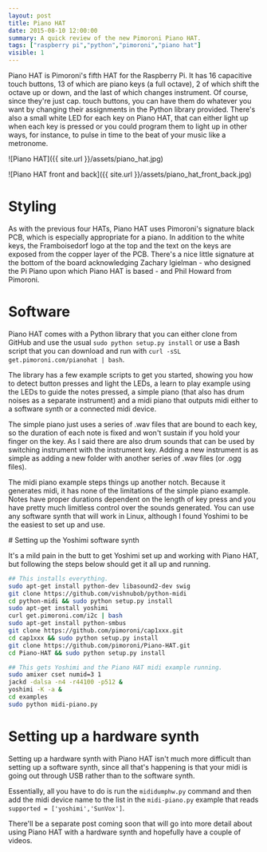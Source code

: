 ```yaml
---
layout: post
title: Piano HAT
date: 2015-08-10 12:00:00
summary: A quick review of the new Pimoroni Piano HAT.
tags: ["raspberry pi","python","pimoroni","piano hat"]
visible: 1
---
```


Piano HAT is Pimoroni's fifth HAT for the Raspberry Pi. It has 16 capacitive
touch buttons, 13 of which are piano keys (a full octave), 2 of which shift the
octave up or down, and the last of which changes instrument. Of course, since
they're just cap. touch buttons, you can have them do whatever you want by
changing their assignments in the Python library provided. There's also a
small white LED for each key on Piano HAT, that can either light up when each
key is pressed or you could program them to light up in other ways, for instance,
to pulse in time to the beat of your music like a metronome.

![Piano HAT]({{ site.url }}/assets/piano_hat.jpg)

![Piano HAT front and back]({{ site.url }}/assets/piano_hat_front_back.jpg)

# Styling

As with the previous four HATs, Piano HAT uses Pimoroni's signature black PCB,
which is especially appropriate for a piano. In addition to the white keys, the
Framboisedorf logo at the top and the text on the keys are exposed from the
copper layer of the PCB. There's a nice little signature at the bottom of the
board acknowledging Zachary Igielman - who designed the Pi Piano upon which
Piano HAT is based - and Phil Howard from Pimoroni.

# Software

Piano HAT comes with a Python library that you can either clone from GitHub
and use the usual `sudo python setup.py install` or use a Bash script that
you can download and run with `curl -sSL get.pimoroni.com/pianohat | bash`.

The library has a few example scripts to get you started, showing you how to
detect button presses and light the LEDs, a learn to play example using the LEDs
to guide the notes pressed, a simple piano (that also has drum noises as a
separate instrument) and a midi piano that outputs midi either to a software
synth or a connected midi device.

The simple piano just uses a series of .wav files that are bound to each key, so
the duration of each note is fixed and won't sustain if you hold your finger on
the key. As I said there are also drum sounds that can be used by switching
instrument with the instrument key. Adding a new instrument is as simple as
adding a new folder with another series of .wav files (or .ogg files).

The midi piano example steps things up another notch. Because it generates midi,
it has none of the limitations of the simple piano example. Notes have proper
durations dependent on the length of key press and you have pretty much
limitless control over the sounds generated. You can use any software synth
that will work in Linux, although I found Yoshimi to be the easiest to set up
and use.

# Setting up the Yoshimi software synth

It's a mild pain in the butt to get Yoshimi set up and working with Piano HAT,
but following the steps below should get it all up and running.

```bash
## This installs everything.
sudo apt-get install python-dev libasound2-dev swig
git clone https://github.com/vishnubob/python-midi
cd python-midi && sudo python setup.py install
sudo apt-get install yoshimi
curl get.pimoroni.com/i2c | bash
sudo apt-get install python-smbus
git clone https://github.com/pimoroni/cap1xxx.git
cd cap1xxx && sudo python setup.py install
git clone https://github.com/pimoroni/Piano-HAT.git
cd Piano-HAT && sudo python setup.py install

## This gets Yoshimi and the Piano HAT midi example running.
sudo amixer cset numid=3 1
jackd -dalsa -n4 -r44100 -p512 &
yoshimi -K -a &
cd examples
sudo python midi-piano.py
```

# Setting up a hardware synth

Setting up a hardware synth with Piano HAT isn't much more difficult than
setting up a software synth, since all that's happening is that your midi is
going out through USB rather than to the software synth.

Essentially, all you have to do is run the `mididumphw.py` command and then add
the midi device name to the list in the `midi-piano.py` example that reads
`supported = ['yoshimi','SunVox']`.

There'll be a separate post coming soon that will go into more detail about
using Piano HAT with a hardware synth and hopefully have a couple of videos.
